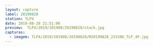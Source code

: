 ```yaml
---
layout: capture
label: 20190828
station: TLP4
date: 2019-08-28 21:51:06
preview:  TLP4/2019/201908/20190828/stack.jpg
capturas:
  - imagem: TLP4/2019/201908/20190828/M20190828_215106_TLP_4P.jpg
---
```

